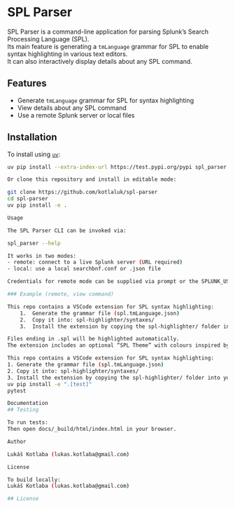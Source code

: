 # SPL Parser

SPL Parser is a command-line application for parsing Splunk’s Search Processing
Language (SPL).\
Its main feature is generating a `tmLanguage` grammar for SPL to enable syntax
highlighting in various text editors.\
It can also interactively display details about any SPL command.

## Features

- Generate `tmLanguage` grammar for SPL for syntax highlighting
- View details about any SPL command
- Use a remote Splunk server or local files

## Installation

To install using [`uv`](https://github.com/astral-sh/uv):

```bash
uv pip install --extra-index-url https://test.pypi.org/pypi spl_parser

Or clone this repository and install in editable mode:

git clone https://github.com/kotlaluk/spl-parser
cd spl-parser
uv pip install -e .

Usage

The SPL Parser CLI can be invoked via:

spl_parser --help

It works in two modes:
- remote: connect to a live Splunk server (URL required)
- local: use a local searchbnf.conf or .json file

Credentials for remote mode can be supplied via prompt or the SPLUNK_USERNAME and SPLUNK_PASSWORD environment variables.

### Example (remote, view command)

This repo contains a VSCode extension for SPL syntax highlighting:
	1.	Generate the grammar file (spl.tmLanguage.json)
	2.	Copy it into: spl-highlighter/syntaxes/
	3.	Install the extension by copying the spl-highlighter/ folder into your VSCode extensions directory (e.g. ~/.vscode/extensions/)

Files ending in .spl will be highlighted automatically.
The extension includes an optional “SPL Theme” with colours inspired by Splunk Web.

This repo contains a VSCode extension for SPL syntax highlighting:
1. Generate the grammar file (spl.tmLanguage.json)
2. Copy it into: spl-highlighter/syntaxes/
3. Install the extension by copying the spl-highlighter/ folder into your VSCode extensions directory (e.g. ~/.vscode/extensions/)
uv pip install -e ".[test]"
pytest

Documentation
## Testing

To run tests:
Then open docs/_build/html/index.html in your browser.

Author

Lukáš Kotlaba (lukas.kotlaba@gmail.com)

License

To build locally:
Lukáš Kotlaba (lukas.kotlaba@gmail.com)

## License
```
